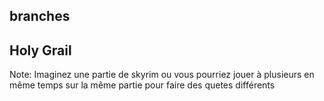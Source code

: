 ##  branches

## Holy Grail

Note:
  Imaginez une partie de skyrim ou vous pourriez jouer à plusieurs en même temps sur la même partie pour faire des quetes différents